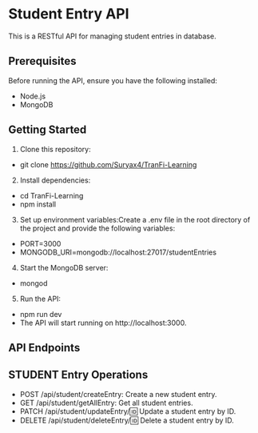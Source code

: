 # Student Entry API

This is a RESTful API for managing student entries in database.

## Prerequisites

Before running the API, ensure you have the following installed:

- Node.js
- MongoDB

## Getting Started

1. Clone this repository:

- git clone https://github.com/Suryax4/TranFi-Learning

2. Install dependencies:

- cd TranFi-Learning
- npm install

3. Set up environment variables:Create a .env file in the root directory of the project and provide the following variables:

- PORT=3000
- MONGODB_URI=mongodb://localhost:27017/studentEntries

4. Start the MongoDB server:

- mongod

5. Run the API:

- npm run dev
- The API will start running on http://localhost:3000.

## API Endpoints

## STUDENT Entry Operations

- POST /api/student/createEntry: Create a new student entry.
- GET /api/student/getAllEntry: Get all student entries.
- PATCH /api/student/updateEntry/:id: Update a student entry by ID.
- DELETE /api/student/deleteEntry/:id: Delete a student entry by ID.
